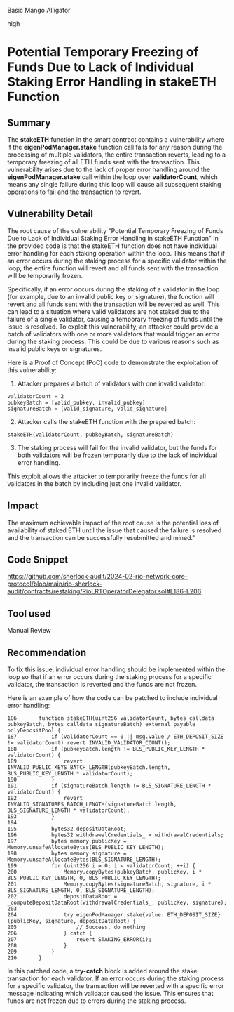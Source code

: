 Basic Mango Alligator

high

# Potential Temporary Freezing of Funds Due to Lack of Individual Staking Error Handling in stakeETH Function

## Summary
The **stakeETH** function in the smart contract contains a vulnerability where if the **eigenPodManager.stake** function call fails for any reason during the processing of multiple validators, the entire transaction reverts, leading to a temporary freezing of all ETH funds sent with the transaction. This vulnerability arises due to the lack of proper error handling around the **eigenPodManager.stake** call within the loop over **validatorCount**, which means any single failure during this loop will cause all subsequent staking operations to fail and the transaction to revert.
## Vulnerability Detail
The root cause of the vulnerability "Potential Temporary Freezing of Funds Due to Lack of Individual Staking Error Handling in stakeETH Function" in the provided code is that the stakeETH function does not have individual error handling for each staking operation within the loop. This means that if an error occurs during the staking process for a specific validator within the loop, the entire function will revert and all funds sent with the transaction will be temporarily frozen.

Specifically, if an error occurs during the staking of a validator in the loop (for example, due to an invalid public key or signature), the function will revert and all funds sent with the transaction will be reverted as well. This can lead to a situation where valid validators are not staked due to the failure of a single validator, causing a temporary freezing of funds until the issue is resolved.
To exploit this vulnerability, an attacker could provide a batch of validators with one or more validators that would trigger an error during the staking process. This could be due to various reasons such as invalid public keys or signatures.

Here is a Proof of Concept (PoC) code to demonstrate the exploitation of this vulnerability:

1. Attacker prepares a batch of validators with one invalid validator:

```solidity
validatorCount = 2
pubkeyBatch = [valid_pubkey, invalid_pubkey]
signatureBatch = [valid_signature, valid_signature]

```
2. Attacker calls the stakeETH function with the prepared batch:

```solidity
stakeETH(validatorCount, pubkeyBatch, signatureBatch)
```
3. The staking process will fail for the invalid validator, but the funds for both validators will be frozen temporarily due to the lack of individual error handling.

This exploit allows the attacker to temporarily freeze the funds for all validators in the batch by including just one invalid validator.
## Impact
The maximum achievable impact of the root cause is the potential loss of availability of staked ETH until the issue that caused the failure is resolved and the transaction can be successfully resubmitted and mined."
## Code Snippet
https://github.com/sherlock-audit/2024-02-rio-network-core-protocol/blob/main/rio-sherlock-audit/contracts/restaking/RioLRTOperatorDelegator.sol#L186-L206
## Tool used

Manual Review

## Recommendation
To fix this issue, individual error handling should be implemented within the loop so that if an error occurs during the staking process for a specific validator, the transaction is reverted and the funds are not frozen.

Here is an example of how the code can be patched to include individual error handling:

```solidity
186       function stakeETH(uint256 validatorCount, bytes calldata pubkeyBatch, bytes calldata signatureBatch) external payable onlyDepositPool {
187           if (validatorCount == 0 || msg.value / ETH_DEPOSIT_SIZE != validatorCount) revert INVALID_VALIDATOR_COUNT();
188           if (pubkeyBatch.length != BLS_PUBLIC_KEY_LENGTH * validatorCount) {
189               revert INVALID_PUBLIC_KEYS_BATCH_LENGTH(pubkeyBatch.length, BLS_PUBLIC_KEY_LENGTH * validatorCount);
190           }
191           if (signatureBatch.length != BLS_SIGNATURE_LENGTH * validatorCount) {
192               revert INVALID_SIGNATURES_BATCH_LENGTH(signatureBatch.length, BLS_SIGNATURE_LENGTH * validatorCount);
193           }
194   
195           bytes32 depositDataRoot;
196           bytes32 withdrawalCredentials_ = withdrawalCredentials;
197           bytes memory publicKey = Memory.unsafeAllocateBytes(BLS_PUBLIC_KEY_LENGTH);
198           bytes memory signature = Memory.unsafeAllocateBytes(BLS_SIGNATURE_LENGTH);
199           for (uint256 i = 0; i < validatorCount; ++i) {
200               Memory.copyBytes(pubkeyBatch, publicKey, i * BLS_PUBLIC_KEY_LENGTH, 0, BLS_PUBLIC_KEY_LENGTH);
201               Memory.copyBytes(signatureBatch, signature, i * BLS_SIGNATURE_LENGTH, 0, BLS_SIGNATURE_LENGTH);
202               depositDataRoot = _computeDepositDataRoot(withdrawalCredentials_, publicKey, signature);
203   
204               try eigenPodManager.stake{value: ETH_DEPOSIT_SIZE}(publicKey, signature, depositDataRoot) {
205                   // Success, do nothing
206               } catch {
207                   revert STAKING_ERROR(i);
208               }
209           }
210       }
```
In this patched code, a **try-catch** block is added around the stake transaction for each validator. If an error occurs during the staking process for a specific validator, the transaction will be reverted with a specific error message indicating which validator caused the issue. This ensures that funds are not frozen due to errors during the staking process.